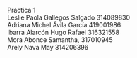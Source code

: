 Práctica 1  
Leslie Paola Gallegos Salgado 314089830  
Adriana Michel Ávila García 419001986  
Ibarra Alarcón Hugo Rafael 316321558  
Mora Abonce Samantha, 317010945  
Arely Nava May 314206396  


